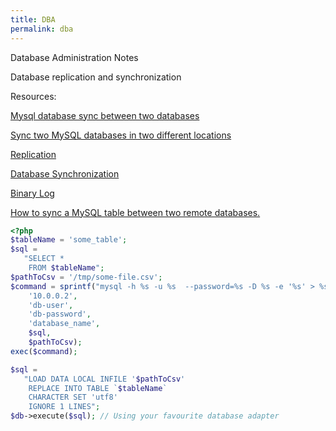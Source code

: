 ```yaml
---
title: DBA
permalink: dba
---
```


Database Administration Notes

Database replication and synchronization

Resources:

[Mysql database sync between two databases](http://stackoverflow.com/questions/7707859/mysql-database-sync-between-two-databases)

[Sync two MySQL databases in two different locations](https://dba.stackexchange.com/questions/65351/sync-two-mysql-databases-in-two-different-locations)

[Replication](https://dev.mysql.com/doc/refman/5.7/en/replication.html)

[Database Synchronization](https://dev.mysql.com/doc/workbench/en/wb-database-synchronization.html)

[Binary Log](https://dev.mysql.com/doc/refman/5.7/en/binary-log.html)

[How to sync a MySQL table between two remote databases.](http://codeinthehole.com/tips/how-to-sync-a-mysql-table-between-two-remote-databases/)

```php
<?php
$tableName = 'some_table';
$sql =
   "SELECT * 
    FROM $tableName";
$pathToCsv = '/tmp/some-file.csv';
$command = sprintf("mysql -h %s -u %s  --password=%s -D %s -e '%s' > %s",
    '10.0.0.2', 
    'db-user', 
    'db-password', 
    'database_name', 
    $sql, 
    $pathToCsv);
exec($command);

$sql =
   "LOAD DATA LOCAL INFILE '$pathToCsv'
    REPLACE INTO TABLE `$tableName`
    CHARACTER SET 'utf8'
    IGNORE 1 LINES";
$db->execute($sql); // Using your favourite database adapter
```